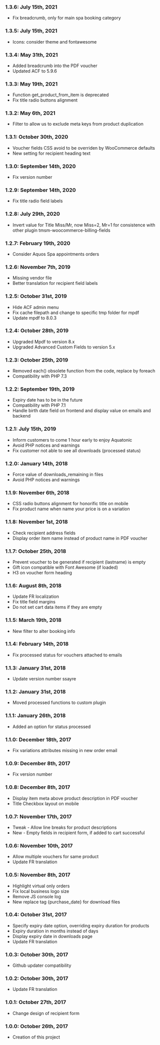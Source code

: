 ### 1.3.6: July 15th, 2021
* Fix breadcrumb, only for main spa booking category

### 1.3.5: July 15th, 2021
* Icons: consider theme and fontawesome 

### 1.3.4: May 31th, 2021
* Added breadcrumb into the PDF voucher
* Updated ACF to 5.9.6

### 1.3.3: May 19th, 2021
* Function get_product_from_item is deprecated
* Fix title radio buttons alignment

### 1.3.2: May 6th, 2021
* Filter to allow us to exclude meta keys from product duplication

### 1.3.1: October 30th, 2020
* Voucher fields CSS avoid to be overriden by WooCommerce defaults
* New setting for recipient heading text

### 1.3.0: September 14th, 2020
* Fix version number

### 1.2.9: September 14th, 2020
* Fix title radio field labels

### 1.2.8: July 29th, 2020
* Invert value for Title Miss/Mr, now Miss=2, Mr=1 for consistence with other plugin tmsm-woocommerce-billing-fields

### 1.2.7: February 19th, 2020
* Consider Aquos Spa appointments orders

### 1.2.6: November 7th, 2019
* Missing vendor file
* Better translation for recipient field labels

### 1.2.5: October 31st, 2019
* Hide ACF admin menu
* Fix cache filepath and change to specific tmp folder for mpdf
* Update mpdf to 8.0.3

### 1.2.4: October 28th, 2019
* Upgraded Mpdf to version 8.x
* Upgraded Advanced Custom Fields to version 5.x

### 1.2.3: October 25th, 2019
* Removed each() obsolete function from the code, replace by foreach
* Compatibility with PHP 7.3

### 1.2.2: September 19th, 2019
* Expiry date has to be in the future
* Compatibility with PHP 7.1
* Handle birth date field on frontend and display value on emails and backend

### 1.2.1: July 15th, 2019
* Inform customers to come 1 hour early to enjoy Aquatonic
* Avoid PHP notices and warnings
* Fix customer not able to see all downloads (processed status)

### 1.2.0: January 14th, 2018
* Force value of downloads_remaining in files
* Avoid PHP notices and warnings

### 1.1.9: November 6th, 2018
* CSS radio buttons alignment for honorific title on mobile
* Fix product name when name your price is on a variation

### 1.1.8: November 1st, 2018
* Check recipient address fields
* Display order item name instead of product name in PDF voucher

### 1.1.7: October 25th, 2018
* Prevent voucher to be generated if recipient (lastname) is empty
* Gift icon compatible with Font Awesome (if loaded)
* H3 on voucher form heading

### 1.1.6: August 8th, 2018
* Update FR localization
* Fix title field margins
* Do not set cart data items if they are empty

### 1.1.5: March 19th, 2018
* New filter to alter booking info

### 1.1.4: February 14th, 2018
* Fix processed status for vouchers attached to emails 

### 1.1.3: January 31st, 2018
* Update version number
ssayre
### 1.1.2: January 31st, 2018
* Moved processed functions to custom plugin

### 1.1.1: January 26th, 2018
* Added an option for status processed

### 1.1.0: December 18th, 2017
* Fix variations attributes missing in new order email

### 1.0.9: December 8th, 2017
* Fix version number

### 1.0.8: December 8th, 2017
* Display item meta above product description in PDF voucher
* Title Checkbox layout on mobile

### 1.0.7: November 17th, 2017
* Tweak - Allow line breaks for product descriptions
* New - Empty fields in recipient form, if added to cart successful

### 1.0.6: November 10th, 2017
* Allow multiple vouchers for same product
* Update FR translation

### 1.0.5: November 8th, 2017
* Highlight virtual only orders
* Fix local business logo size 
* Remove JS console log
* New replace tag {purchase_date} for download files

### 1.0.4: October 31st, 2017
* Specify expiry date option, overriding expiry duration for products
* Expiry duration in months instead of days
* Display expiry date in downloads page
* Update FR translation

### 1.0.3: October 30th, 2017
* Github updater compatibility

### 1.0.2: October 30th, 2017
* Update FR translation

### 1.0.1: October 27th, 2017
* Change design of recipient form

### 1.0.0: October 26th, 2017
* Creation of this project